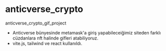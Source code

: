 # anticverse_crypto
anticverse_crypto_gif_project


* Anticverse bünyesinde metamask'a giriş yapabileceiğimiz siteden farklı cüzdanlara nft halinde gifleri atabiliyoruz.
* vite.js, tailwind ve react kullanıldı.

